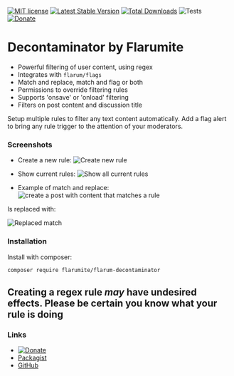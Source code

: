 [![MIT license](https://img.shields.io/badge/license-MIT-blue.svg)](https://github.com/flarumite/flarum-decontaminator/blob/master/LICENSE.md) [![Latest Stable Version](https://img.shields.io/packagist/v/flarumite/flarum-decontaminator.svg)](https://packagist.org/packages/flarumite/flarum-decontaminator) [![Total Downloads](https://img.shields.io/packagist/dt/flarumite/flarum-decontaminator.svg)](https://packagist.org/packages/flarumite/flarum-decontaminator) ![Tests](https://github.com/flarumite/flarum-decontaminator/workflows/Tests/badge.svg) [![Donate](https://www.paypalobjects.com/en_GB/i/btn/btn_donate_SM.gif)](https://www.paypal.com/cgi-bin/webscr?cmd=_s-xclick&hosted_button_id=QCCXU72DC9LB4&source=url)



# Decontaminator by Flarumite

- Powerful filtering of user content, using regex
- Integrates with `flarum/flags`
- Match and replace, match and flag or both
- Permissions to override filtering rules
- Supports 'onsave' or 'onload' filtering
- Filters on post content and discussion title

Setup multiple rules to filter any text content automatically. Add a flag alert to bring any rule trigger to the attention of your moderators.

### Screenshots
- Create a new rule:
![Create new rule](https://community.giffgaff.com/assets/files/2020-05-10/1589142694-423593-screenshot-2020-05-10-at-211411.png)

- Show current rules:
![Show all current rules](https://community.giffgaff.com/assets/files/2020-05-10/1589142694-673556-screenshot-2020-05-10-at-212909.png)

- Example of match and replace:
![create a post with content that matches a rule](https://community.giffgaff.com/assets/files/2020-05-10/1589142694-841464-screenshot-2020-05-10-at-213010.png)

Is replaced with:

![Replaced match](https://community.giffgaff.com/assets/files/2020-05-10/1589142694-966709-screenshot-2020-05-10-at-213026.png)

### Installation

Install with composer:

```sh
composer require flarumite/flarum-decontaminator
```

## **Creating a regex rule _may_ have undesired effects. Please be certain you know what your rule is doing**

### Links

- [![Donate](https://www.paypalobjects.com/en_GB/i/btn/btn_donate_SM.gif)](https://www.paypal.com/cgi-bin/webscr?cmd=_s-xclick&hosted_button_id=QCCXU72DC9LB4&source=url)
- [Packagist](https://packagist.org/packages/flarumite/flarum-decontaminator)
- [GitHub](https://github.com/flarumite/flarum-decontaminator)
